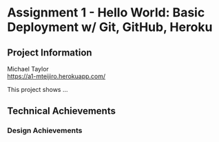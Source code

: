 Assignment 1 - Hello World: Basic Deployment w/ Git, GitHub, Heroku  
===

Project Information 
---

Michael Taylor  
https://a1-mteijiro.herokuapp.com/

This project shows ...

## Technical Achievements

### Design Achievements


